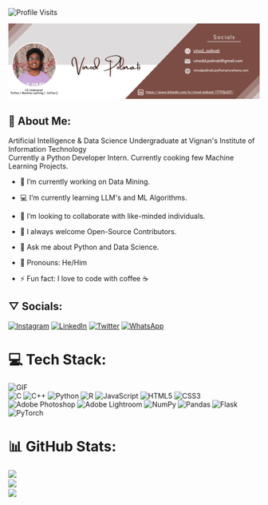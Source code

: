 ![Profile Visits](https://komarev.com/ghpvc/?username=your-vinod-polinati)

[![ProfileBanner](https://github.com/vinod-polinati/vinod-polinati/blob/main/bopdike.png?raw=true)](https://github.com/vinod-polinati)

## 🧸 About Me:
Artificial Intelligence & Data Science Undergraduate at Vignan's Institute of Information Technology<br>Currently a Python Developer Intern. Currently cooking few Machine Learning Projects.
<ht>

- 🤖 I’m currently working on Data Mining.
- 💻 I’m currently learning LLM's and ML Algorithms.
- 🤠 I’m looking to collaborate with like-minded individuals.
- 💫 I always welcome Open-Source Contributors.
- 💬 Ask me about Python and Data Science.
- 🔱 Pronouns: He/Him

- ⚡ Fun fact: I love to code with coffee ☕ 

## ▽ Socials:
[![Instagram](https://img.shields.io/badge/Instagram-%23E4405F.svg?logo=Instagram&logoColor=white)](https://instagram.com/vinod_polinati) [![LinkedIn](https://img.shields.io/badge/LinkedIn-%230077B5.svg?logo=linkedin&logoColor=white)](https://www.linkedin.com/in/vinod-polinati/) [![Twitter](https://img.shields.io/badge/Twitter-%231DA1F2.svg?logo=Twitter&logoColor=white)](https://twitter.com/vinod_polinati) [![WhatsApp](https://img.shields.io/badge/WhatsApp-%2325D366.svg?logo=WhatsApp&logoColor=white)](https://wa.me/+919603106546)

# 💻 Tech Stack:
![GIF](https://media.giphy.com/media/o0vwzuFwCGAFO/giphy.gif) <br>
![C](https://img.shields.io/badge/c-%2300599C.svg?style=for-the-badge&logo=c&logoColor=white) ![C++](https://img.shields.io/badge/c++-%2300599C.svg?style=for-the-badge&logo=c%2B%2B&logoColor=white) ![Python](https://img.shields.io/badge/python-3670A0?style=for-the-badge&logo=python&logoColor=ffdd54) ![R](https://img.shields.io/badge/r-%23276DC3.svg?style=for-the-badge&logo=r&logoColor=white) ![JavaScript](https://img.shields.io/badge/javascript-%23323330.svg?style=for-the-badge&logo=javascript&logoColor=%23F7DF1E) ![HTML5](https://img.shields.io/badge/html5-%23E34F26.svg?style=for-the-badge&logo=html5&logoColor=white) ![CSS3](https://img.shields.io/badge/css3-%231572B6.svg?style=for-the-badge&logo=css3&logoColor=white) ![Adobe Photoshop](https://img.shields.io/badge/adobephotoshop-%2331A8FF.svg?style=for-the-badge&logo=adobephotoshop&logoColor=white) ![Adobe Lightroom](https://img.shields.io/badge/Adobe%20Lightroom%20-9999FF.svg?style=for-the-badge&logo=Adobe%20Lightroom%20&logoColor=white) ![NumPy](https://img.shields.io/badge/numpy-%23013243.svg?style=for-the-badge&logo=numpy&logoColor=white) ![Pandas](https://img.shields.io/badge/pandas-%23150458.svg?style=for-the-badge&logo=pandas&logoColor=white) ![Flask](https://img.shields.io/badge/flask-%23000.svg?style=for-the-badge&logo=flask&logoColor=white) ![PyTorch](https://img.shields.io/badge/PyTorch-%23EE4C2C.svg?style=for-the-badge&logo=PyTorch&logoColor=white)

# 📊 GitHub Stats:
![](https://github-readme-stats.vercel.app/api?username=vinod-polinati&theme=dark&hide_border=false&include_all_commits=true&count_private=true)<br/>
![](https://github-readme-streak-stats.herokuapp.com/?user=vinod-polinati&theme=dark&hide_border=false)<br/>
![](https://github-readme-stats.vercel.app/api/top-langs/?username=vinod-polinati&theme=dark&hide_border=false&include_all_commits=true&count_private=true&layout=compact)

